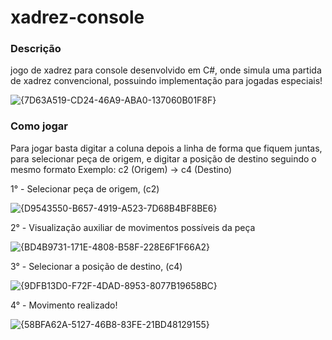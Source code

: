 # xadrez-console

### Descrição

jogo de xadrez para console desenvolvido em C#, onde simula uma partida de xadrez convencional, possuindo implementação para jogadas especiais!

![{7D63A519-CD24-46A9-ABA0-137060B01F8F}](https://github.com/user-attachments/assets/368009ff-0882-490c-849b-b9317ce8d695)

### Como jogar

Para jogar basta digitar a coluna depois a linha de forma que fiquem juntas, para selecionar peça de origem, e digitar a posição de destino seguindo o mesmo formato
Exemplo: c2 (Origem) -> c4 (Destino)

1° - Selecionar peça de origem, (c2)

![{D9543550-B657-4919-A523-7D68B4BF8BE6}](https://github.com/user-attachments/assets/4eb88ec2-5abf-4208-a863-f5d270d748e1)

2° - Visualização auxiliar de movimentos possíveis da peça

![{BD4B9731-171E-4808-B58F-228E6F1F66A2}](https://github.com/user-attachments/assets/eda24d75-184d-4611-8c5e-58a2cea0f8e6)

3° - Selecionar a posição de destino, (c4)

![{9DFB13D0-F72F-4DAD-8953-8077B19658BC}](https://github.com/user-attachments/assets/139cfabc-8fae-4dbe-ae37-6a676b419815)

4° - Movimento realizado!

![{58BFA62A-5127-46B8-83FE-21BD48129155}](https://github.com/user-attachments/assets/25af04af-459f-4178-a37f-d88e8c61685b)



